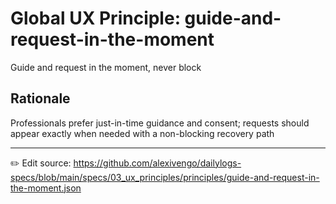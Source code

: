 # Global UX Principle: guide-and-request-in-the-moment

Guide and request in the moment, never block

## Rationale
Professionals prefer just-in-time guidance and consent; requests should appear exactly when needed with a non-blocking recovery path



---
✏️ Edit source: https://github.com/alexivengo/dailylogs-specs/blob/main/specs/03_ux_principles/principles/guide-and-request-in-the-moment.json